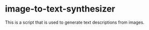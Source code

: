 # image-to-text-synthesizer
This is a script that is used to generate text descriptions  from images.
